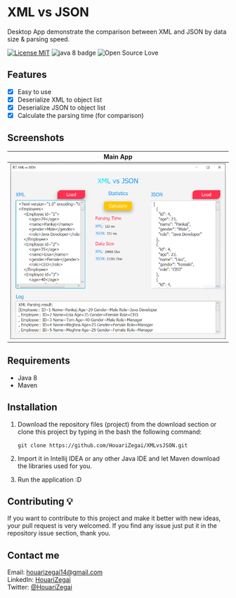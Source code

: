 # XML vs JSON
Desktop App demonstrate the comparison between XML and JSON by data size & parsing speed.

[![License MIT](https://img.shields.io/badge/license-MIT-blue.svg)](LICENSE)
![java 8 badge](https://img.shields.io/badge/Java-8-red.svg)
![Open Source Love](https://badges.frapsoft.com/os/v1/open-source.svg?v=102)

## Features
- [x] Easy to use
- [x] Deserialize XML to object list
- [x] Deserialize JSON to object list
- [x] Calculate the parsing time (for comparison)

## Screenshots
| Main App |
|:-----------:|
| ![screenshot](screenshots/main.png) |

## Requirements
* Java 8
* Maven

## Installation
1. Download the repository files (project) from the download section or clone this project by typing in the bash the following command:

       git clone https://github.com/HouariZegai/XMLvsJSON.git
2. Import it in Intellij IDEA or any other Java IDE and let Maven download the libraries used for you.
3. Run the application :D

## Contributing 💡
If you want to contribute to this project and make it better with new ideas, your pull request is very welcomed.
If you find any issue just put it in the repository issue section, thank you.

## Contact me
Email: houarizegai14@gmail.com  
LinkedIn: [HouariZegai](https://linkedin.com/in/houarizegai)  
Twitter: [@HouariZegai](https://twitter.com/houarizegai)
